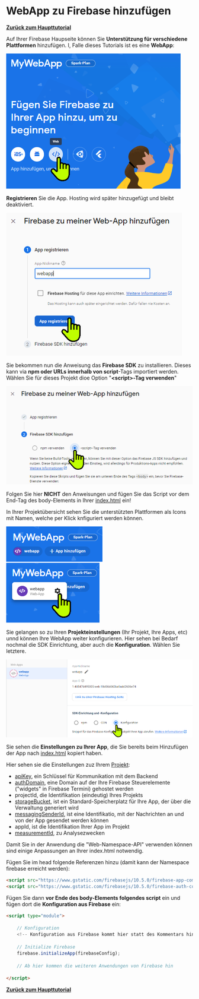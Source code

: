 # WebApp zu Firebase hinzufügen #

[**Zurück zum Haupttutorial**](tutorial.md)

Auf Ihrer Firebase Haupseite können Sie **Unterstützung für verschiedene Plattformen** hinzufügen. I, Falle dieses Tutorials ist es eine **WebApp**:

![firebase14_webapp.png](pix%2Ffirebase14_webapp.png)

**Registrieren** Sie die App. Hosting wird später hinzugefügt und bleibt deaktiviert.

![firebase15_webapp.png](pix%2Ffirebase15_webapp.png)

Sie bekommen nun die Anweisung das **Firebase SDK** zu installieren. Dieses kann via **npm oder URLs innerhalb von script**-Tags importiert werden. Wählen Sie für dieses Projekt dioe Option "**&lt;script&gt;-Tag verwenden**"

![firebase16_webapp.png](pix%2Ffirebase16_webapp.png)

Folgen Sie hier **NICHT** den Anweisungen und fügen Sie das Script vor dem End-Tag des body-Elements in Ihrer [index.html](../public/index.html) ein!

In Ihrer Projektübersicht sehen Sie die unterstützten Plattformen als Icons mit Namen, welche per Klick knfiguriert werden können.

![firebase17_webapp.png](pix%2Ffirebase17_webapp.png)
![firebase18_webapp.png](pix%2Ffirebase18_webapp.png)

Sie gelangen so zu Ihren **Projekteinstellungen** (Ihr Projekt, Ihre Apps, etc) unnd können Ihre WebApp weiter konfigurieren. Hier sehen bei Bedarf nochmal die SDK Einrichtung, aber auch die **Konfiguration**. Wählen Sie letztere.

![firebase19_webapp.png](pix%2Ffirebase19_webapp.png)

Sie sehen die **Einstellungen zu Ihrer App**, die Sie bereits beim Hinzufügen der App nach [index.html](../public/index.html) kopiert haben.

Hier sehen sie die Einstellungen zuz Ihrem [Projekt](https://firebase.google.com/docs/projects/learn-more?hl=de):

* [apiKey](https://firebase.google.com/docs/reference/js/v8/firebase.auth.Config#apikey), ein Schlüssel für Kommunikation mit dem Backend
* [authDomain](https://firebase.google.com/docs/reference/js/v8/firebase.auth.Config#optional-authdomain), eine Domain auf der Ihre Firebase Steuerelemente ("widgets" in Firebase Termini) gehostet werden
* projectId, die Identifikation (eindeutig) Ihres Projekts
* [storageBucket](https://firebase.google.com/docs/storage/admin/start?hl=de), ist ein Standard-Speicherplatz für Ihre App, der über die Verwaltung generiert wird
* [messagingSenderId](https://firebase.google.com/docs/cloud-messaging/js/receive?hl=de), ist eine Identifikatio, mit der Nachrichten an und von der App gesendet werden können
* appId, ist die Identifikation Ihrer App im Projekt
* [measurementId](https://firebase.google.com/docs/analytics/get-started?platform=web&hl=de#add_the_sdk_to_your_app), zu Analysezwecken

Damit Sie in der Anwendung die "Web-Namespace-API" verwenden können sind einige Anpassungen an Ihrer index.html notwendig.

Fügen Sie im head folgende Referenzen hinzu (damit kann der Namespace firebase erreicht werden):

``` html
<script src="https://www.gstatic.com/firebasejs/10.5.0/firebase-app-compat.js"></script>
<script src="https://www.gstatic.com/firebasejs/10.5.0/firebase-auth-compat.js"></script>
```

Fügen Sie dann **vor Ende des body-Elements folgendes script** ein und fügen dort die **Konfiguration aus Firebase** ein:

```html
<script type="module">
    
    // Konfiguration
    <!-- Konfiguration aus Firebase kommt hier statt des Kommentars hin!-->
    
    // Initialize Firebase
    firebase.initializeApp(firebaseConfig);
    
    // Ab hier kommen die weiteren Anwendungen von Firebase hin
    
</script>
```



[**Zurück zum Haupttutorial**](tutorial.md)